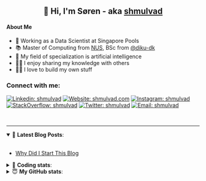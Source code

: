 <h2 align="center">
	👋 Hi, I'm Søren - aka <a href="https://shmulvad.com">shmulvad</a>
</h2>

#### About Me
- 🤖 Working as a Data Scientist at Singapore Pools
- 📚 Master of Computing from [NUS], BSc from [@diku-dk]
- 🧠 My field of specialization is artificial intelligence
- 👨‍🏫 I enjoy sharing my knowledge with others
- 👨‍💻 I love to build my own stuff

### Connect with me:

[![Linkedin: shmulvad](https://img.shields.io/badge/shmulvad-blue?style=flat&logo=Linkedin&logoColor=white)][linkedin]
[![Website: shmulvad.com](https://img.shields.io/badge/shmulvad.com-47CCCC?&style=flat&logo=Google-Chrome&logoColor=white)][website]
[![Instagram: shmulvad](https://img.shields.io/badge/-@shmulvad-purple?style=flat&logo=Instagram&logoColor=white)][instagram]
[![StackOverflow: shmulvad](https://img.shields.io/badge/shmulvad-FE7A16?style=flat&logo=stack-overflow&logoColor=white)][stackOverflow]
[![Twitter: shmulvad](https://img.shields.io/badge/@shmulvad-1ca0f1?style=flat&logo=twitter&logoColor=white)][twitter]
[![Email: shmulvad](https://img.shields.io/badge/shmulvad-D14836?style=flat&logo=gmail&logoColor=white)][mail]

<br />

---

<details open>
 <summary>📕 <b>Latest Blog Posts</b>: </summary>

<br>

<!-- BLOG-POST-LIST:START -->
- [Why Did I Start This Blog](https://shmulvad.com/blog/why-did-start-this-blog)
<!-- BLOG-POST-LIST:END -->

</details>

<!-- --- -->

<details>
 <summary>🤖 <b>Coding stats</b>: </summary>

<br>

NOTE: Doesn't track coding at work or work done in environments such as Jupyter Notebooks.

<!--START_SECTION:waka-->
![Code Time](http://img.shields.io/badge/Code%20Time-2%2C164%20hrs%2025%20mins-blue)

**I'm a Night 🦉** 

```text
🌞 Morning                440 commits         ██░░░░░░░░░░░░░░░░░░░░░░░   09.00 % 
🌆 Daytime                1265 commits        ██████░░░░░░░░░░░░░░░░░░░   25.86 % 
🌃 Evening                2021 commits        ██████████░░░░░░░░░░░░░░░   41.32 % 
🌙 Night                  1165 commits        ██████░░░░░░░░░░░░░░░░░░░   23.82 % 
```


📊 **This Week I Spent My Time On** 

```text
💬 Programming Languages: 
TypeScript               7 hrs 55 mins       ███████████░░░░░░░░░░░░░░   45.25 % 
Python                   5 hrs 24 mins       ████████░░░░░░░░░░░░░░░░░   30.85 % 
SCSS                     1 hr 54 mins        ███░░░░░░░░░░░░░░░░░░░░░░   10.88 % 
Other                    1 hr 19 mins        ██░░░░░░░░░░░░░░░░░░░░░░░   07.60 % 
HTML                     41 mins             █░░░░░░░░░░░░░░░░░░░░░░░░   03.97 % 

🔥 Editors: 
VS Code                  16 hrs 10 mins      ███████████████████████░░   92.40 % 
Zsh                      1 hr 19 mins        ██░░░░░░░░░░░░░░░░░░░░░░░   07.60 % 

🐱‍💻 Projects: 
sppl-chatbot             13 hrs 55 mins      ████████████████████░░░░░   79.53 % 
hit-locator              1 hr 33 mins        ██░░░░░░░░░░░░░░░░░░░░░░░   08.92 % 
findsmiley.dk            1 hr 13 mins        ██░░░░░░░░░░░░░░░░░░░░░░░   07.04 % 
overvaagning-admin       40 mins             █░░░░░░░░░░░░░░░░░░░░░░░░   03.83 % 
Terminal                 7 mins              ░░░░░░░░░░░░░░░░░░░░░░░░░   00.68 % 
```


 Last Updated on 27/09/2023 18:41:13 UTC
<!--END_SECTION:waka-->

</details>

<!-- --- -->

<details>
 <summary>😇 <b>My GitHub stats</b>: </summary>

<br>

<img align="left" alt="shmulvad's Github Stats" src="https://github-readme-stats.vercel.app/api?username=shmulvad&show_icons=true&hide_border=true" />

</details>



[website]: https://shmulvad.com
[twitter]: https://twitter.com/shmulvad
[linkedin]: https://linkedin.com/in/shmulvad
[instagram]: https://instagram.com/shmulvad
[stackOverflow]: https://stackoverflow.com/users/9248793/shmulvad
[mail]: mailto:shmulvad@gmail.com
[@diku-dk]: https://github.com/diku-dk
[github]: https://github.com/shmulvad
[NUS]: https://www.nus.edu.sg